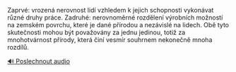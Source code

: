 
Zaprvé: vrozená nerovnost lidí vzhledem k jejich schopnosti vykonávat různé druhy práce. Zadruhé: nerovnoměrné rozdělení výrobních možností na zemském povrchu, které je dané přírodou a nezávislé na lidech. Obě tyto skutečnosti mohou být považovány za jednu jedinou, totiž za mnohotvárnost přírody, která činí vesmír souhrnem nekonečně mnoha rozdílů.

[🔊 Poslechnout audio](/data/7-paragraphs/audio/chapter_36/para_010-Zaprv-vrozen-nerovnost-lid-vzhledem-k-jejich-s.mp3)
